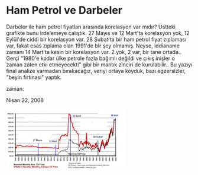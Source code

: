 # Ham Petrol ve Darbeler
 Darbeler ile ham petrol fiyatları arasında korelasyon var mıdır? Üstteki grafikte bunu irdelemeye çalıştık. 27 Mayıs ve 12 Mart'ta korelasyon yok, 12 Eylül'de ciddi bir korelasyon var. 28 Şubat'ta bir ham petrol fiyat zıplaması var, fakat esas zıplama olan 1991'de bir şey olmamış. Neyse, iddianame zamanı 14 Mart'ta kesin bir korelasyon var. 2 yok, 2 var, bir tane ortada.. Gerçi "1980'e kadar ülke petrole fazla bağımlı değildi ve çıkış inişler o zaman zaten etki etmeyecekti" gibi bir mantık zinciri de kurulabilir.. Bu yazıyı final analize varmadan bırakacağız, veriyi ortaya koyduk, bazı egzersizler, "beyin fırtınası" yaptık.







zaman:

Nisan 22, 2008










![](Inflation_Adj_Oil_Prices_Chart.jpg)
